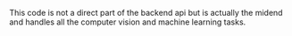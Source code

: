 This code is not a direct part of the backend api but is actually the midend and handles all the computer vision and machine learning tasks.